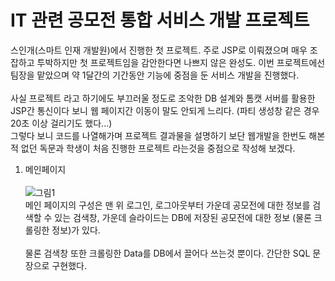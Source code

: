 # IT 관련 공모전 통합 서비스 개발 프로젝트

스인개(스마트 인재 개발원)에서 진행한 첫 프로젝트. 주로 JSP로 이뤄졌으며 매우 조잡하고 투박하지만
첫 프로젝트임을 감안한다면 나쁘지 않은 완성도.
이번 프로젝트에선 팀장을 맡았으며 약 1달간의 기간동안 기능에 중점을 둔 서비스 개발을 진행했다.<br><br>
사실 프로젝트 라고 하기에도 부끄러울 정도로 조악한 DB 설계와 톰캣 서버를 활용한 JSP간 통신이다 보니 웹 페이지간 이동이 말도 안되게 느리다. (파티 생성창 같은 경우 20초 이상 걸리기도 했다...) <br>
그렇다 보니 코드를 나열해가며 프로젝트 결과물을 설명하기 보단 웹개발을 한번도 해본 적 없던 독문과 학생이 처음 진행한 프로젝트 라는것을 중점으로 작성해 보겠다.

1. 메인페이지 <br><br>
![그림1](https://user-images.githubusercontent.com/91005194/147706335-7113a022-de18-4a5c-b28d-4bea8fd6bffe.png) <br>
메인 페이지의 구성은 맨 위 로그인, 로그아웃부터 가운데 공모전에 대한 정보를 검색할 수 있는 검색창, 가운데 슬라이드는 DB에 저장된 공모전에 대한 정보 (물론 크롤링한 정보)가 있다. <br><br>
물론 검색창 또한 크롤링한 Data를 DB에서 끌어다 쓰는것 뿐이다. 간단한 SQL 문장으로 구현했다.
